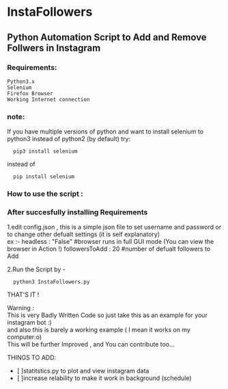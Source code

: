 # InstaFollowers

## Python Automation Script to Add and Remove Follwers in Instagram

### Requirements:
```
Python3.x
Selenium
Firefox Browser
Working Internet connection
```
### note:
If you have multiple versions of python and want to install selenium to python3 instead of python2 (by default)
try:
```
  pip3 install selenium
```

instead of
```
  pip install selenium
```

### How to use the script :

### After succesfully installing Requirements

1.edit config.json , this is a simple json file to set username and password or to change other defualt settings (it is self explanatory)  
ex :- headless : "False"  #browser runs in full GUI mode (You can view the browser in Action !)  followersToAdd : 20  #number of defualt followers to Add  

2.Run the Script by -  
```
  python3 InstaFollowers.py  
```  

THAT'S IT !  

Warning :  
  This is very Badly Written Code so just take this as an example for your instagram bot :)  
  and also this is barely a working example ( I mean it works on my computer:o)  
  This will be further Improved , and You can contribute too...
    
THINGS TO ADD:  
- [ ]statitstics.py to plot and view instagram data  
- [ ]increase relability to make it work in background (schedule)  
